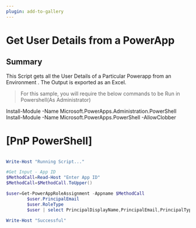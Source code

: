 ```yaml
---
plugin: add-to-gallery
---
```


# Get User Details from a PowerApp

## Summary

This Script gets all the User Details of a Particular Powerapp from an Environment . The Output is exported as an Excel.

> For this sample, you will require the below commands to be Run in Powershell(As Administrator)

   Install-Module -Name Microsoft.PowerApps.Administration.PowerShell<br>
   Install-Module -Name Microsoft.PowerApps.PowerShell -AllowClobber

# [PnP PowerShell]

```powershell

Write-Host "Running Script..."

#Get Input - App ID 
$MethodCall=Read-Host "Enter App ID" 
$MethodCall=$MethodCall.ToUpper() 

$user=Get-PowerAppRoleAssignment -Appname $MethodCall
        $user.PrincipalEmail
        $user.RoleType
        $user | select PrincipalDisplayName,PrincipalEmail,PrincipalType,RoleType,AppName,EnvironmentName| Export-Csv -path \TenantPowerApps.csv

Write-Host "Successful"

```
